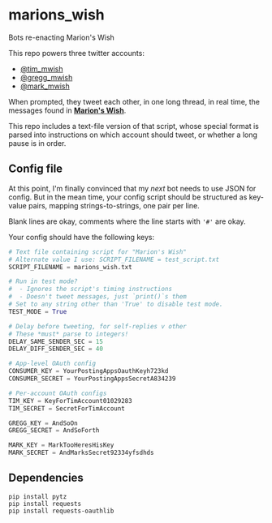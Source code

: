 # marions_wish

Bots re-enacting Marion's Wish

This repo powers three twitter accounts:

*  [@tim_mwish](https://twitter.com/tim_mwish)
*  [@gregg_mwish](https://twitter.com/gregg_mwish)
*  [@mark_mwish](https://twitter.com/mark_mwish)

When prompted, they tweet each other, in one long thread, in real time, the
messages found in [**Marion's Wish**](https://marionswish.com).

This repo includes a text-file version of that script, whose special format is
parsed into instructions on which account should tweet, or whether a long pause
is in order.

## Config file

At this point, I'm finally convinced that my *next* bot needs to use JSON for
config.  But in the mean time, your config script should be structured as
key-value pairs, mapping strings-to-strings, one pair per line.

Blank lines are okay, comments where the line starts with `'#'` are okay.

Your config should have the following keys:

```python
# Text file containing script for "Marion's Wish"
# Alternate value I use: SCRIPT_FILENAME = test_script.txt
SCRIPT_FILENAME = marions_wish.txt

# Run in test mode?
#  - Ignores the script's timing instructions
#  - Doesn't tweet messages, just `print()`s them
# Set to any string other than 'True' to disable test mode.
TEST_MODE = True

# Delay before tweeting, for self-replies v other
# These *must* parse to integers!
DELAY_SAME_SENDER_SEC = 15
DELAY_DIFF_SENDER_SEC = 40

# App-level OAuth config
CONSUMER_KEY = YourPostingAppsOauthKeyh723kd
CONSUMER_SECRET = YourPostingAppsSecretA834239

# Per-account OAuth configs
TIM_KEY = KeyForTimAccount01029283
TIM_SECRET = SecretForTimAccount

GREGG_KEY = AndSoOn
GREGG_SECRET = AndSoForth

MARK_KEY = MarkTooHeresHisKey
MARK_SECRET = AndMarksSecret92334yfsdhds
```

## Dependencies

```shell
pip install pytz
pip install requests
pip install requests-oauthlib
```
